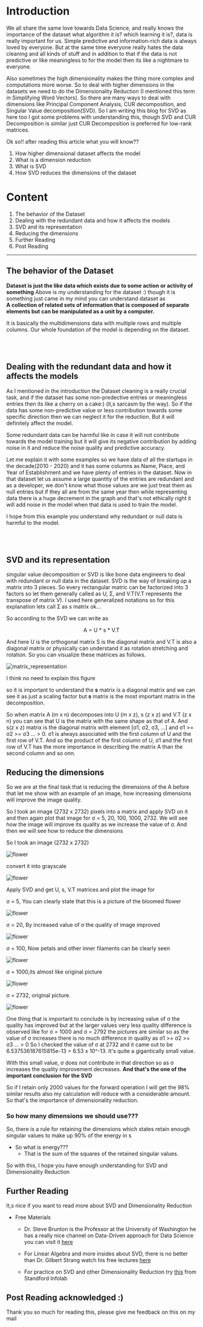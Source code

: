 # Introduction

We all share the same love towards Data Science, and really knows the importance of the dataset what algorithm it is? which learning it is?, data is really important for us. Simple predictive and information-rich data is always loved by everyone. But at the same time everyone really hates the data cleaning and all kinds of stuff and in addition to that if the data is not predictive or like meaningless to for the model then its like a nightmare to everyone.

Also sometimes the high dimensionality makes the thing more complex and computations more worse. So to deal with higher dimensions in the datasets we need to do the Dimensionality Reduction (I mentioned this term in Simplifying Word Vectors). So there are many ways to deal with dimensions like Principal Component Analysis, CUR decomposition, and Singular Value decomposition(SVD). So I am writing this blog for SVD as here too I got some problems with understanding this, though SVD and CUR Decomposition is similar just CUR Decomposition is preferred for low-rank matrices.

Ok so!! after reading this article what you will know??
1. How higher dimensional dataset affects the model
2. What is a dimension reduction
3. What is SVD
4. How SVD reduces the dimensions of the dataset


# Content
1. The behavior of the Dataset
2. Dealing with the redundant data and how it affects the models
3. SVD and its representation
4. Reducing the dimensions
5. Further Reading
6. Post Reading

---


## The behavior of the Dataset

<b>Dataset is just the like data which exists due to some action or activity of something</b>
Above is my understanding for the dataset :) though it is something just came in my mind you can understand dataset as 
<br><b>A collection of related sets of information that is composed of separate elements but can be manipulated as a unit by a computer.</b>

It is basically the multidimensions data with multiple rows and multiple columns. Our whole foundation of the model is depending on the dataset.

<br><br>

## Dealing with the redundant data and how it affects the models

As I mentioned in the introduction the Dataset cleaning is a really crucial task, and if the dataset has some non-predective entries or meaningless entries then its like a cherry on a cake:) (it,s sarcasm by the way). So if the data has some non-predictive value or less contribution towards some specific direction then we can neglect it for the reduction. But it will definitely affect the model.

Some redundant data can be harmful like in case it will not contribute towards the model training but it will give its negative contribution by adding noise in it and reduce the noise quality and predictive  accuracy.

Let me explain it with some examples so we have data of all the startups in the decade(2010 - 2020) and it has some columns as Name, Place, and Year of Establishment and we have plenty of entries in the dataset. Now in that dataset let us assume a large quantity of the entries are redundant and as a developer, we don't know what those values are we just treat them as null entries but if they all are from the same year then while representing data there is a huge decrement in the graph and that's not ethically right it will add noise in the model when that data is used to train the model. 

I hope from this example you understand why redundant or null data is harmful to the model.

<br><br>

## SVD and its representation

singular value decomposition or SVD is like bone data engineers to deal with redundant or null data in the dataset. SVD is the way of breaking up a matrix into 3 pieces. So every rectangular matric can be factorized into 3 factors so let them generally called as U, Ʃ, and V.T(V.T represents the transpose of matrix V). I used here generalized notations so for this explanation lets call Ʃ as s matrix ok... 

So according to the SVD we can write as 
<center>A = U * s * V.T</center>

And here U is the orthogonal matrix S is the diagonal matrix and V.T is also a diagonal matrix or physically can understand it as rotation stretching and rotation. So you can visualize these matrices as follows.

![matrix_representation](images/mat_form.JPG)


I think no need to explain this figure 

so it is important to understand the <b>s</b> matrix is a diagonal matrix and we can see it as just a scaling factor but <b>s</b> matrix is the most important matrix in the decomposition.

So when matrix A (m x n) decomposes into U (m x z), s (z x z) and V.T (z x n) you can see that U is the matrix with the same shape as that of A.
And s(z x z) matrix is the diagonal matrix with element [σ1, σ2, σ3, ...]
and σ1 >= σ2 >= σ3 ... > 0. σ1 is always associated with the first column of U and the first row of V.T. And so the product of the first column of U, σ1 and the first row of V.T has the more importance in describing the matrix A than the second column and so onn.


## Reducing the dimensions

So we are at the final task that is reducing the dimensions of the A before that let me show with an example of an image, how increasing dimensions will improve the image quality. 

So I took an image (2732 x 2732) pixels into a matrix and apply SVD on it and then again plot that image for σ = 5, 20, 100, 1000, 2732. We will see how the image will improve its quality as we increase the value of σ. And then we will see how to reduce the dimensions

So I took an image (2732 x 2732)

![flower](images/flower.JPG)

convert it into grayscale

![flower](images/flower_gray.JPG)

Apply SVD and get U, s, V.T matrices and plot the image for

σ = 5,
You can clearly state that this is a picture of the bloomed flower 

![flower](images/for_value_=_5.JPG)

σ = 20,
By increased value of σ the quality of image improved  

![flower](images/for_value_=_20.JPG)

σ = 100, Now petals and other inner filaments can be clearly seen 

![flower](images/for_value_=_100.JPG)

σ = 1000,its almost like original picture 

![flower](images/for_value_=_1000.JPG)

σ = 2732, original picture. 

![flower](images/for_value_=_2732.JPG)


One thing that is important to conclude is by increasing value of σ the quality has improved but at the larger values very less quality difference is observed like for σ = 1000 and σ = 2792 the pictures are similar so as the value of σ increases there is no much difference in quality as σ1 >= σ2 >= σ3 ... > 0
So I checked the value of σ at 2732 and it came out to be 
6.537536187615815e-13 = 6.53 x 10^-13. It's quite a gigantically small value.

With this small value, σ does not contribute in that direction so as σ increases the quality improvement decreases. <b>And that's the one of the important conclusion for the SVD</b>

So if I retain only 2000 values for the forward operation I will get the 98% similar results also my calculation will reduce with a considerable amount. So that's the importance of dimensionality reduction. 


### So how many dimensions we should use???
So, there is a rule for retaining the dimensions which states retain enough singular values to make up 90% of the energy in s
* So what is energy???
  * That is the sum of the squares of the retained singular values.


So with this, I hope you have enough understanding for SVD and Dimensionality Reduction


## Further Reading

It,s nice if you want to read more about SVD and Dimensionality Reduction

* Free Materials
    -  Dr. Steve Brunton is the Professor at the University of Washington he has a really nice channel on Data-Driven approach for Data Science you can visit it [here](https://www.youtube.com/channel/UCm5mt-A4w61lknZ9lCsZtBw) 

    - For Linear Algebra and more insides about SVD, there is no better than Dr. Gilbert Strang watch his free lectures [here](https://www.youtube.com/watch?v=7UJ4CFRGd-U&list=PLE7DDD91010BC51F8)

    - For practice on SVD and other Dimensionality Reduction try [this](http://infolab.stanford.edu/~ullman/mmds/ch11.pdf) from Standford Infolab


## Post Reading acknowledged :)

Thank you so much for reading this, please give me feedback on this on my mail

